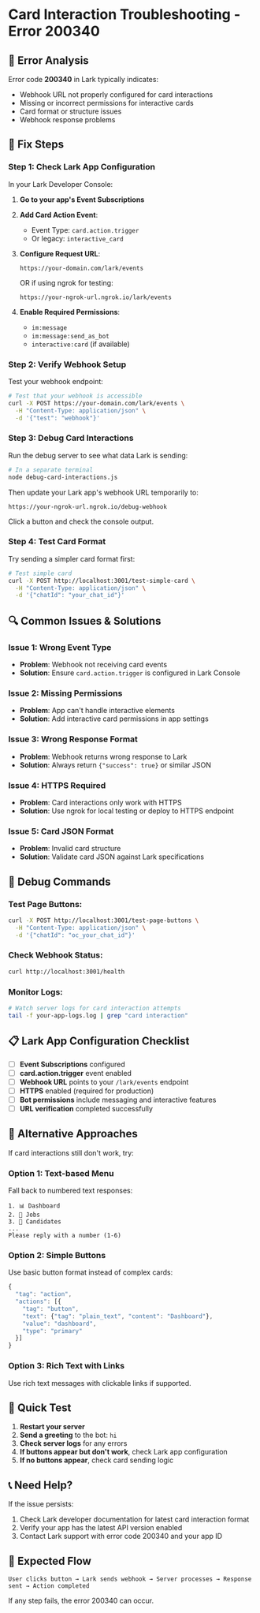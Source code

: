 # Card Interaction Troubleshooting - Error 200340

## 🚨 Error Analysis

Error code **200340** in Lark typically indicates:
- Webhook URL not properly configured for card interactions
- Missing or incorrect permissions for interactive cards
- Card format or structure issues
- Webhook response problems

## 🔧 **Fix Steps**

### **Step 1: Check Lark App Configuration**

In your Lark Developer Console:

1. **Go to your app's Event Subscriptions**
2. **Add Card Action Event**:
   - Event Type: `card.action.trigger`
   - Or legacy: `interactive_card`

3. **Configure Request URL**:
   ```
   https://your-domain.com/lark/events
   ```
   OR if using ngrok for testing:
   ```
   https://your-ngrok-url.ngrok.io/lark/events
   ```

4. **Enable Required Permissions**:
   - `im:message`
   - `im:message:send_as_bot`
   - `interactive:card` (if available)

### **Step 2: Verify Webhook Setup**

Test your webhook endpoint:

```bash
# Test that your webhook is accessible
curl -X POST https://your-domain.com/lark/events \
  -H "Content-Type: application/json" \
  -d '{"test": "webhook"}'
```

### **Step 3: Debug Card Interactions**

Run the debug server to see what data Lark is sending:

```bash
# In a separate terminal
node debug-card-interactions.js
```

Then update your Lark app's webhook URL temporarily to:
```
https://your-ngrok-url.ngrok.io/debug-webhook
```

Click a button and check the console output.

### **Step 4: Test Card Format**

Try sending a simpler card format first:

```bash
# Test simple card
curl -X POST http://localhost:3001/test-simple-card \
  -H "Content-Type: application/json" \
  -d '{"chatId": "your_chat_id"}'
```

## 🔍 **Common Issues & Solutions**

### **Issue 1: Wrong Event Type**
- **Problem**: Webhook not receiving card events
- **Solution**: Ensure `card.action.trigger` is configured in Lark Console

### **Issue 2: Missing Permissions**
- **Problem**: App can't handle interactive elements
- **Solution**: Add interactive card permissions in app settings

### **Issue 3: Wrong Response Format**
- **Problem**: Webhook returns wrong response to Lark
- **Solution**: Always return `{"success": true}` or similar JSON

### **Issue 4: HTTPS Required**
- **Problem**: Card interactions only work with HTTPS
- **Solution**: Use ngrok for local testing or deploy to HTTPS endpoint

### **Issue 5: Card JSON Format**
- **Problem**: Invalid card structure
- **Solution**: Validate card JSON against Lark specifications

## 🧪 **Debug Commands**

### Test Page Buttons:
```bash
curl -X POST http://localhost:3001/test-page-buttons \
  -H "Content-Type: application/json" \
  -d '{"chatId": "oc_your_chat_id"}'
```

### Check Webhook Status:
```bash
curl http://localhost:3001/health
```

### Monitor Logs:
```bash
# Watch server logs for card interaction attempts
tail -f your-app-logs.log | grep "card interaction"
```

## 📋 **Lark App Configuration Checklist**

- [ ] **Event Subscriptions** configured
- [ ] **card.action.trigger** event enabled
- [ ] **Webhook URL** points to your `/lark/events` endpoint
- [ ] **HTTPS** enabled (required for production)
- [ ] **Bot permissions** include messaging and interactive features
- [ ] **URL verification** completed successfully

## 🔄 **Alternative Approaches**

If card interactions still don't work, try:

### **Option 1: Text-based Menu**
Fall back to numbered text responses:
```
1. 📊 Dashboard
2. 💼 Jobs  
3. 👥 Candidates
...
Please reply with a number (1-6)
```

### **Option 2: Simple Buttons**
Use basic button format instead of complex cards:
```javascript
{
  "tag": "action",
  "actions": [{
    "tag": "button",
    "text": {"tag": "plain_text", "content": "Dashboard"},
    "value": "dashboard",
    "type": "primary"
  }]
}
```

### **Option 3: Rich Text with Links**
Use rich text messages with clickable links if supported.

## 🚀 **Quick Test**

1. **Restart your server**
2. **Send a greeting** to the bot: `hi`
3. **Check server logs** for any errors
4. **If buttons appear but don't work**, check Lark app configuration
5. **If no buttons appear**, check card sending logic

## 📞 **Need Help?**

If the issue persists:
1. Check Lark developer documentation for latest card interaction format
2. Verify your app has the latest API version enabled
3. Contact Lark support with error code 200340 and your app ID

## 🎯 **Expected Flow**

```
User clicks button → Lark sends webhook → Server processes → Response sent → Action completed
```

If any step fails, the error 200340 can occur. 